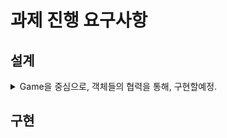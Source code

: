 # 과제 진행 요구사항

## 설계

<details >
<summary>Game을 중심으로, 객체들의 협력을 통해, 구현할예정.</summary>
<img src="../docs/pictures/requirements.jpg" title="" alt="image" width="500">
</details>

## 구현

